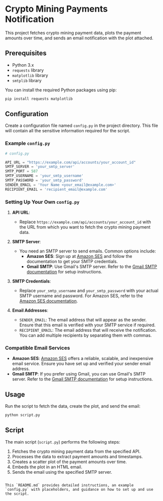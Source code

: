 # Crypto Mining Payments Notification

This project fetches crypto mining payment data, plots the payment amounts over time, and sends an email notification with the plot attached.

## Prerequisites

- Python 3.x
- `requests` library
- `matplotlib` library
- `smtplib` library

You can install the required Python packages using pip:

```bash
pip install requests matplotlib
```

## Configuration

Create a configuration file named `config.py` in the project directory. This file will contain all the sensitive information required for the script.

### Example `config.py`

```python
# config.py

API_URL = "https://example.com/api/accounts/your_account_id"
SMTP_SERVER = 'your_smtp_server'
SMTP_PORT = 587
SMTP_USERNAME = 'your_smtp_username'
SMTP_PASSWORD = 'your_smtp_password'
SENDER_EMAIL = 'Your Name <your_email@example.com>'
RECIPIENT_EMAIL = 'recipient_email@example.com'
```

### Setting Up Your Own `config.py`

1. **API URL**: 
   - Replace `https://example.com/api/accounts/your_account_id` with the URL from which you want to fetch the crypto mining payment data.

2. **SMTP Server**:
   - You need an SMTP server to send emails. Common options include:
     - **Amazon SES**: Sign up at [Amazon SES](https://aws.amazon.com/ses/) and follow the documentation to get your SMTP credentials.
     - **Gmail SMTP**: Use Gmail's SMTP server. Refer to the [Gmail SMTP documentation](https://support.google.com/a/answer/176600?hl=en) for setup instructions.

3. **SMTP Credentials**:
   - Replace `your_smtp_username` and `your_smtp_password` with your actual SMTP username and password. For Amazon SES, refer to the [Amazon SES documentation](https://docs.aws.amazon.com/ses/latest/DeveloperGuide/smtp-credentials.html).

4. **Email Addresses**:
   - `SENDER_EMAIL`: The email address that will appear as the sender. Ensure that this email is verified with your SMTP service if required.
   - `RECIPIENT_EMAIL`: The email address that will receive the notification. You can add multiple recipients by separating them with commas.

### Compatible Email Services

- **Amazon SES**: [Amazon SES](https://aws.amazon.com/ses/) offers a reliable, scalable, and inexpensive email service. Ensure you have set up and verified your sender email address.
- **Gmail SMTP**: If you prefer using Gmail, you can use Gmail's SMTP server. Refer to the [Gmail SMTP documentation](https://support.google.com/a/answer/176600?hl=en) for setup instructions.

## Usage

Run the script to fetch the data, create the plot, and send the email:

```bash
python script.py
```

## Script

The main script (`script.py`) performs the following steps:
1. Fetches the crypto mining payment data from the specified API.
2. Processes the data to extract payment amounts and timestamps.
3. Creates a scatter plot of the payment amounts over time.
4. Embeds the plot in an HTML email.
5. Sends the email using the specified SMTP server.
```

This `README.md` provides detailed instructions, an example `config.py` with placeholders, and guidance on how to set up and use the script.
